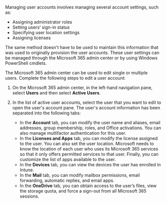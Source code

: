Managing user accounts involves managing several account settings, such as:

 -  Assigning administrator roles
 -  Setting users’ sign-in status
 -  Specifying user location settings
 -  Assigning licenses

The same method doesn't have to be used to maintain this information that was used to originally provision the user accounts. These user settings can be managed through the Microsoft 365 admin center or by using Windows PowerShell cmdlets.

The Microsoft 365 admin center can be used to edit single or multiple users. Complete the following steps to edit a user account:

1.  On the Microsoft 365 admin center, in the left-hand navigation pane, select **Users** and then select **Active Users**.
2.  In the list of active user accounts, select the user that you want to edit to open the user's account pane. The user's account information has been separated into the following tabs:
    
     -  In the **Account** tab, you can modify the user name and aliases, email addresses, group membership, roles, and Office activations. You can also manage multifactor authentication for this user.
     -  In the **Licenses and Apps** tab, you can modify the license assigned to the user. You can also set the user location. Microsoft needs to know the location of each user who uses its Microsoft 365 services so that it only offers permitted services to that user. Finally, you can customize the list of apps available to the user.
     -  In the **Devices** tab, you can view the devices the user has enrolled in Intune.
     -  In the **Mail** tab, you can modify mailbox permissions, email forwarding, automatic replies, and email apps.
     -  In the **OneDrive** tab, you can obtain access to the user’s files, view the storage quota, and force a sign-out from all Microsoft 365 sessions.

